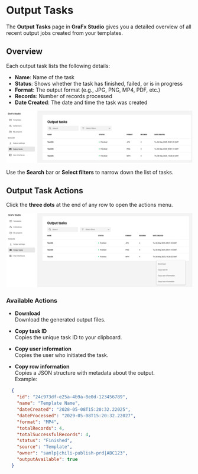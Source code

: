 # Output Tasks

The **Output Tasks** page in **GraFx Studio** gives you a detailed overview of all recent output jobs created from your templates.

## Overview

Each output task lists the following details:

- **Name**: Name of the task
- **Status**: Shows whether the task has finished, failed, or is in progress
- **Format**: The output format (e.g., JPG, PNG, MP4, PDF, etc.)
- **Records**: Number of records processed
- **Date Created**: The date and time the task was created

![screenshot-full](ot1.png)

Use the **Search** bar or **Select filters** to narrow down the list of tasks.

## Output Task Actions

Click the **three dots** at the end of any row to open the actions menu.

![screenshot-full](ot2.png)

### Available Actions

- **Download**  
  Download the generated output files.

- **Copy task ID**  
  Copies the unique task ID to your clipboard.

- **Copy user information**  
  Copies the user who initiated the task.

- **Copy row information**  
  Copies a JSON structure with metadata about the output.  
  Example:

```json
  {
    "id": "24c973df-e25a-4b9a-8e0d-123456789",
    "name": "Template Name",
    "dateCreated": "2028-05-08T15:20:32.22025",
    "dateProcessed": "2029-05-08T15:20:32.22027",
    "format": "MP4",
    "totalRecords": 4,
    "totalSuccessfulRecords": 4,
    "status": "Finished",
    "source": "Template",
    "owner": "samlp|chili-publish-prd|ABC123",
    "outputAvailable": true
  }
```
